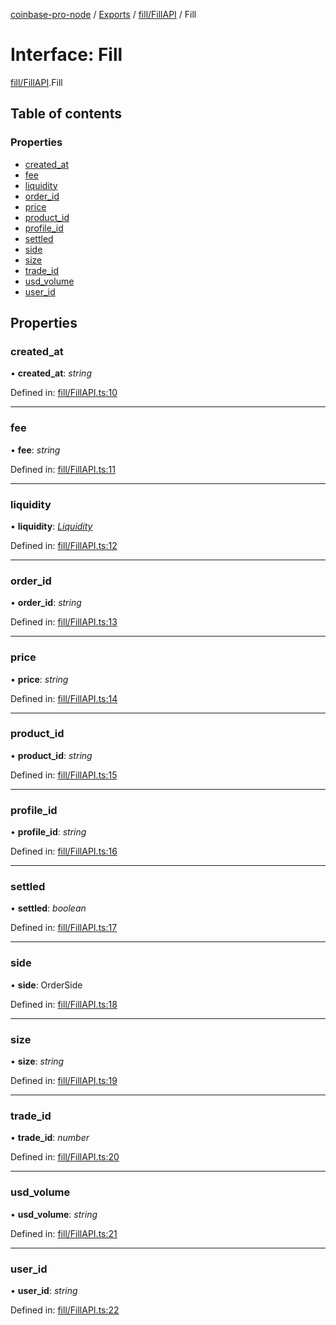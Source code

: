 [coinbase-pro-node](../README.md) / [Exports](../modules.md) / [fill/FillAPI](../modules/fill_fillapi.md) / Fill

# Interface: Fill

[fill/FillAPI](../modules/fill_fillapi.md).Fill

## Table of contents

### Properties

- [created\_at](fill_fillapi.fill.md#created_at)
- [fee](fill_fillapi.fill.md#fee)
- [liquidity](fill_fillapi.fill.md#liquidity)
- [order\_id](fill_fillapi.fill.md#order_id)
- [price](fill_fillapi.fill.md#price)
- [product\_id](fill_fillapi.fill.md#product_id)
- [profile\_id](fill_fillapi.fill.md#profile_id)
- [settled](fill_fillapi.fill.md#settled)
- [side](fill_fillapi.fill.md#side)
- [size](fill_fillapi.fill.md#size)
- [trade\_id](fill_fillapi.fill.md#trade_id)
- [usd\_volume](fill_fillapi.fill.md#usd_volume)
- [user\_id](fill_fillapi.fill.md#user_id)

## Properties

### created\_at

• **created\_at**: *string*

Defined in: [fill/FillAPI.ts:10](https://github.com/bennycode/coinbase-pro-node/blob/e63aeae/src/fill/FillAPI.ts#L10)

___

### fee

• **fee**: *string*

Defined in: [fill/FillAPI.ts:11](https://github.com/bennycode/coinbase-pro-node/blob/e63aeae/src/fill/FillAPI.ts#L11)

___

### liquidity

• **liquidity**: [*Liquidity*](../enums/fill_fillapi.liquidity.md)

Defined in: [fill/FillAPI.ts:12](https://github.com/bennycode/coinbase-pro-node/blob/e63aeae/src/fill/FillAPI.ts#L12)

___

### order\_id

• **order\_id**: *string*

Defined in: [fill/FillAPI.ts:13](https://github.com/bennycode/coinbase-pro-node/blob/e63aeae/src/fill/FillAPI.ts#L13)

___

### price

• **price**: *string*

Defined in: [fill/FillAPI.ts:14](https://github.com/bennycode/coinbase-pro-node/blob/e63aeae/src/fill/FillAPI.ts#L14)

___

### product\_id

• **product\_id**: *string*

Defined in: [fill/FillAPI.ts:15](https://github.com/bennycode/coinbase-pro-node/blob/e63aeae/src/fill/FillAPI.ts#L15)

___

### profile\_id

• **profile\_id**: *string*

Defined in: [fill/FillAPI.ts:16](https://github.com/bennycode/coinbase-pro-node/blob/e63aeae/src/fill/FillAPI.ts#L16)

___

### settled

• **settled**: *boolean*

Defined in: [fill/FillAPI.ts:17](https://github.com/bennycode/coinbase-pro-node/blob/e63aeae/src/fill/FillAPI.ts#L17)

___

### side

• **side**: OrderSide

Defined in: [fill/FillAPI.ts:18](https://github.com/bennycode/coinbase-pro-node/blob/e63aeae/src/fill/FillAPI.ts#L18)

___

### size

• **size**: *string*

Defined in: [fill/FillAPI.ts:19](https://github.com/bennycode/coinbase-pro-node/blob/e63aeae/src/fill/FillAPI.ts#L19)

___

### trade\_id

• **trade\_id**: *number*

Defined in: [fill/FillAPI.ts:20](https://github.com/bennycode/coinbase-pro-node/blob/e63aeae/src/fill/FillAPI.ts#L20)

___

### usd\_volume

• **usd\_volume**: *string*

Defined in: [fill/FillAPI.ts:21](https://github.com/bennycode/coinbase-pro-node/blob/e63aeae/src/fill/FillAPI.ts#L21)

___

### user\_id

• **user\_id**: *string*

Defined in: [fill/FillAPI.ts:22](https://github.com/bennycode/coinbase-pro-node/blob/e63aeae/src/fill/FillAPI.ts#L22)
